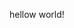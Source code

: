 <!DOCTYPE html>
<html>
  <head>
    <meta charset="utf-8">
    <meta name="viewport" content="width=device-width, initial-scale=1, maximum-scale=1, user-scalable=no">
    <title>boot</title>
  </head>
  <body>
    <div id="app">
        <p>hellow world!</p>
    </div>
  </body>
</html>
